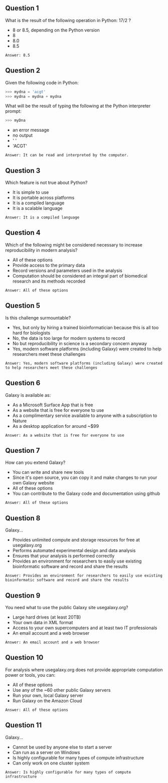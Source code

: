 ## Question 1
What is the result of the following operation in Python: 17/2 ?
* 8 or 8.5, depending on the Python version
* 8
* 8.0
* 8.5
```
Answer: 8.5
```

## Question 2
Given the following code in Python:
```python
>>> mydna = 'acgt'
>>> mydna = mydna + mydna
```
What will be the result of typing the following at the Python interpreter prompt:
```python
>>> myDna
```
* an error message
* no output
* ' '
* 'ACGT'
```
Answer: It can be read and interpreted by the computer.
```

## Question 3
Which feature is not true about Python?
* It is simple to use
* It is portable across platforms
* It is a compiled language
* It is a scalable language
```
Answer: It is a compiled language
```

## Question 4
Which of the following might be considered necessary to increase reproducibility in modern analysis?
* All of these options
* Provide access to the primary data
* Record versions and parameters used in the analysis
* Computation should be considered an integral part of biomedical research and its methods recorded
```
Answer: All of these options
```

## Question 5
Is this challenge surmountable?
* Yes, but only by hiring a trained bioinformatician because this is all too hard for biologists
* No, the data is too large for modern systems to record
* No but reproducibility in science is a secondary concern anyway
* Yes, modern software platforms (including Galaxy) were created to help researchers meet these challenges
```
Answer: Yes, modern software platforms (including Galaxy) were created to help researchers meet these challenges
```

## Question 6
Galaxy is available as:
* As a Microsoft Surface App that is free
* As a website that is free for everyone to use
* As a complimentary service available to anyone with a subscription to Nature
* As a desktop application for around ~$99
```
Answer: As a website that is free for everyone to use
```

## Question 7
How can you extend Galaxy?
* You can write and share new tools
* Since it's open source, you can copy it and make changes to run your own Galaxy website
* All of these options
* You can contribute to the Galaxy code and documentation using github
```
Answer: All of these options
```

## Question 8
Galaxy...
* Provides unlimited compute and storage resources for free at usegalaxy.org
* Performs automated experimental design and data analysis
* Ensures that your analysis is performed correctly
* Provides an environment for researchers to easily use existing bioinformatic software and record and share the results
```
Answer: Provides an environment for researchers to easily use existing bioinformatic software and record and share the results
```

## Question 9
You need what to use the public Galaxy site usegalaxy.org?
* Large hard drives (at least 20TB)
* Your own data in XML format
* Access to your own supercomputers and at least two IT professionals
* An email account and a web browser
```
Answer: An email account and a web browser
```

## Question 10
For analysis where usegalaxy.org does not provide appropriate computation power or tools, you can:
* All of these options
* Use any of the ~60 other public Galaxy servers
* Run your own, local Galaxy server
* Run Galaxy on the Amazon Cloud
```
Answer: All of these options
```

## Question 11
Galaxy...
* Cannot be used by anyone else to start a server
* Can run as a server on Windows
* Is highly configurable for many types of compute infrastructure
* Can only work on one cluster system
```
Answer: Is highly configurable for many types of compute infrastructure
```
